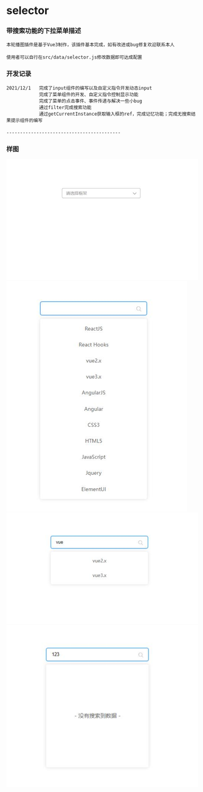 # selector

### 带搜索功能的下拉菜单描述

    本轮播图插件是基于Vue3制作，该插件基本完成，如有改进或bug修复欢迎联系本人

    使用者可以自行在src/data/selector.js修改数据即可达成配置

### 开发记录

    2021/12/1   完成了input组件的编写以及自定义指令开发动态input
                完成了菜单组件的开发、自定义指令控制显示功能
                完成了菜单的点击事件、事件传递与解决一些小bug
                通过filter完成搜索功能
                通过getCurrentInstance获取输入框的ref，完成记忆功能；完成无搜索结果提示组件的编写

    ------------------------------------------

### 样图

![](./img/Sample1.jpg)
![](./img/Sample2.jpg)
![](./img/Sample3.jpg)
![](./img/Sample4.jpg)
